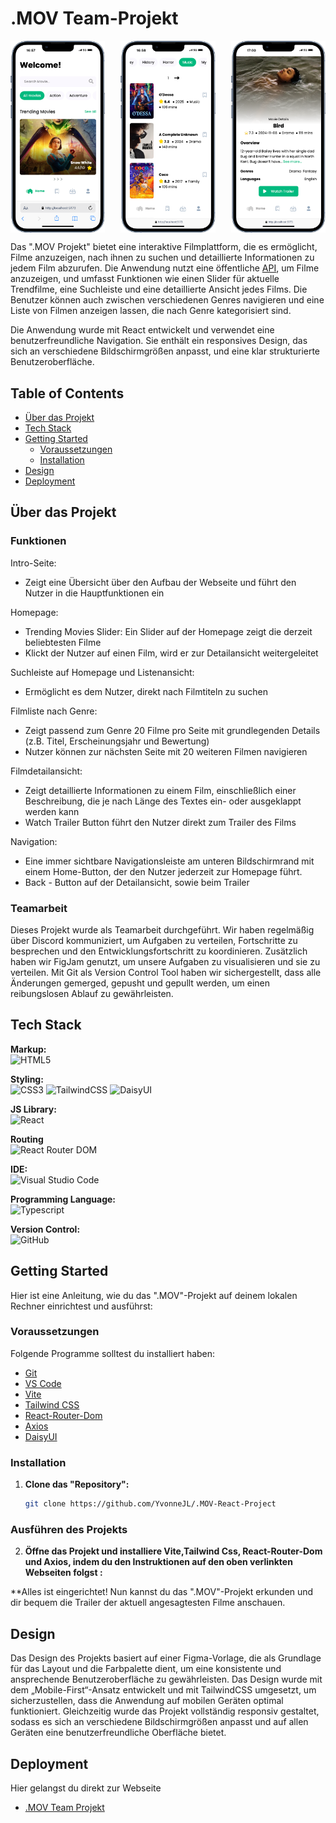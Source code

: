 # .MOV Team-Projekt

<div style="display: flex; justify-content: space-between; align-items: center; width: 100%">
    <img style="width: 30%; height: auto; object-fit: contain" src="./public/images/Home.png">
    <img style="width: 30%; height: auto; object-fit: contain"  src="./public/images/List.png">
    <img style="width: 30%; height: auto; object-fit: contain"  src="./public/images/Detail.png">
</div>


Das ".MOV Projekt" bietet eine interaktive Filmplattform, die es ermöglicht, Filme anzuzeigen, nach ihnen zu suchen und detaillierte Informationen zu jedem Film abzurufen. Die Anwendung nutzt eine öffentliche [API](https://developer.themoviedb.org/reference/intro/getting-started), um Filme anzuzeigen, und umfasst Funktionen wie einen Slider für aktuelle Trendfilme, eine Suchleiste und eine detaillierte Ansicht jedes Films. Die Benutzer können auch zwischen verschiedenen Genres navigieren und eine Liste von Filmen anzeigen lassen, die nach Genre kategorisiert sind.

Die Anwendung wurde mit React entwickelt und verwendet eine benutzerfreundliche Navigation. Sie enthält ein responsives Design, das sich an verschiedene Bildschirmgrößen anpasst, und eine klar strukturierte Benutzeroberfläche.

## Table of Contents 

- [Über das Projekt](#über-das-projekt)
- [Tech Stack](#tech-stack)
- [Getting Started](#getting-started)
  - [Voraussetzungen](#voraussetzungen)
  - [Installation](#installation)
- [Design](#design)
- [Deployment](#deployment)

## Über das Projekt


### Funktionen

Intro-Seite:
- Zeigt eine Übersicht über den Aufbau der Webseite und führt den Nutzer in die Hauptfunktionen ein

Homepage:
- Trending Movies Slider: Ein Slider auf der Homepage zeigt die derzeit beliebtesten Filme
- Klickt der Nutzer auf einen Film, wird er zur Detailansicht weitergeleitet

Suchleiste auf Homepage und Listenansicht: 
- Ermöglicht es dem Nutzer, direkt nach Filmtiteln zu suchen

Filmliste nach Genre: 
- Zeigt passend zum Genre 20 Filme pro Seite mit grundlegenden Details (z.B. Titel, Erscheinungsjahr und Bewertung)
- Nutzer können zur nächsten Seite mit 20 weiteren Filmen navigieren

Filmdetailansicht:
- Zeigt detaillierte Informationen zu einem Film, einschließlich einer Beschreibung, die je nach Länge des Textes ein- oder ausgeklappt werden kann
- Watch Trailer Button führt den Nutzer direkt zum Trailer des Films

Navigation:
- Eine immer sichtbare Navigationsleiste am unteren Bildschirmrand mit einem Home-Button, der den Nutzer jederzeit zur Homepage führt.
- Back - Button auf der Detailansicht, sowie beim Trailer

### Teamarbeit
Dieses Projekt wurde als Teamarbeit durchgeführt. Wir haben regelmäßig über Discord kommuniziert, um Aufgaben zu verteilen, Fortschritte zu besprechen und den Entwicklungsfortschritt zu koordinieren. Zusätzlich haben wir FigJam genutzt, um unsere Aufgaben zu visualisieren und sie zu verteilen. Mit Git als Version Control Tool haben wir sichergestellt, dass alle Änderungen gemerged, gepusht und gepullt werden, um einen reibungslosen Ablauf zu gewährleisten.

## Tech Stack

**Markup:**  
![HTML5](https://img.shields.io/badge/html5-%23E34F26.svg?style=for-the-badge&logo=html5&logoColor=white)  

**Styling:**<br/>
![CSS3](https://img.shields.io/badge/css3-%231572B6.svg?style=for-the-badge&logo=css3&logoColor=white)
![TailwindCSS](https://img.shields.io/badge/tailwindcss-%2338B2AC.svg?style=for-the-badge&logo=tailwind-css&logoColor=white) 
![DaisyUI](https://img.shields.io/badge/daisyUI-%233B82F6.svg?style=for-the-badge&logo=daisyui&logoColor=white)

**JS Library:**<br/>
![React](https://img.shields.io/badge/React-%2361DAFB.svg?style=for-the-badge&logo=react&logoColor=white)

**Routing**<br/>
![React Router DOM](https://img.shields.io/badge/React_Router_DOM-%23CA4245.svg?style=for-the-badge&logo=react-router&logoColor=white)

**IDE:**  
![Visual Studio Code](https://img.shields.io/badge/Visual%20Studio%20Code-0078d7.svg?style=for-the-badge&logo=visual-studio-code&logoColor=white)  

**Programming Language:**<br/>
![Typescript](https://shields.io/badge/TypeScript-3178C6?logo=TypeScript&logoColor=FFF&style=flat-square)

**Version Control:**  
![GitHub](https://img.shields.io/badge/github-%23121011.svg?style=for-the-badge&logo=github&logoColor=white)  


## Getting Started

Hier ist eine Anleitung, wie du das ".MOV"-Projekt auf deinem lokalen Rechner einrichtest und ausführst:

### Voraussetzungen

Folgende Programme solltest du installiert haben:

- [Git](https://git-scm.com/)
- [VS Code](https://code.visualstudio.com/download)
- [Vite](https://v5.vite.dev/guide/)
- [Tailwind CSS](https://tailwindcss.com/docs/installation/using-vite)
- [React-Router-Dom](https://reactrouter.com/start/library/installation)
- [Axios](https://axios-http.com/docs/intro)
- [DaisyUI](https://daisyui.com/docs/install/)

### Installation

1. **Clone das "Repository":**
   ```bash
   git clone https://github.com/YvonneJL/.MOV-React-Project
   ```

### Ausführen des Projekts

2. **Öffne das Projekt und installiere Vite,Tailwind Css, React-Router-Dom und Axios, indem du den Instruktionen auf den oben verlinkten Webseiten folgst :**
 
**Alles ist eingerichtet! Nun kannst du das ".MOV"-Projekt erkunden und dir bequem die Trailer der aktuell angesagtesten Filme anschauen.

## Design

Das Design des Projekts basiert auf einer Figma-Vorlage, die als Grundlage für das Layout und die Farbpalette dient, um eine konsistente und ansprechende Benutzeroberfläche zu gewährleisten. Das Design wurde mit dem „Mobile-First“-Ansatz entwickelt und mit TailwindCSS umgesetzt, um sicherzustellen, dass die Anwendung auf mobilen Geräten optimal funktioniert. Gleichzeitig wurde das Projekt vollständig responsiv gestaltet, sodass es sich an verschiedene Bildschirmgrößen anpasst und auf allen Geräten eine benutzerfreundliche Oberfläche bietet.

## Deployment

Hier gelangst du direkt zur Webseite
- [.MOV Team Projekt](https://mov-react-project.vercel.app/)




